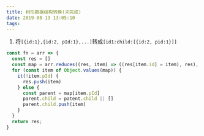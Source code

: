 ```yaml
---
title: 树形数据结构转换(未完成)
date: 2019-08-13 13:05:10
tags:
---
```


1. 将`[{id:1},{id:2, pId:1},...]`转成`[id1:child:[{id:2, pid:1}]]`

```javascript
const fn = arr => {
  const res = []
  const map = arr.reduces((res, item) => ((res[item.id] = item), res), {})
  for (const item of Object.values(map)) {
    it(!item.pId) {
      res.push(item)
    } else {
      const parent = map[item.pId]
      parent.child = patent.child || []
      parent.child.push(item)
    }
  }
  return res;
}
```
